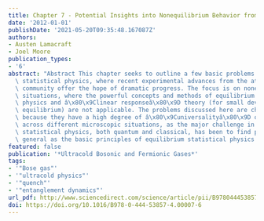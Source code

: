 ```yaml
---
title: Chapter 7 - Potential Insights into Nonequilibrium Behavior from Atomic Physics
date: '2012-01-01'
publishDate: '2021-05-20T09:35:48.167087Z'
authors:
- Austen Lamacraft
- Joel Moore
publication_types:
- '6'
abstract: "Abstract This chapter seeks to outline a few basic problems in quantum\
  \ statistical physics, where recent experimental advances from the atomic physics\
  \ community offer the hope of dramatic progress. The focus is on nonequilibrium\
  \ situations, where the powerful concepts and methods of equilibrium statistical\
  \ physics and â\x80\x9Clinear responseâ\x80\x9D theory (for small deviations from\
  \ equilibrium) are not applicable. The problems discussed here are chosen in part\
  \ because they have a high degree of â\x80\x9Cuniversalityâ\x80\x9D or generality\
  \ across different microscopic situations, as the major challenge in nonequilibrium\
  \ statistical physics, both quantum and classical, has been to find principles as\
  \ general as the basic principles of equilibrium statistical physics or linear response."
featured: false
publication: '*Ultracold Bosonic and Fermionic Gases*'
tags:
- '"Bose gas"'
- '"ultracold physics"'
- '"quench"'
- '"entanglement dynamics"'
url_pdf: http://www.sciencedirect.com/science/article/pii/B9780444538574000076
doi: https://doi.org/10.1016/B978-0-444-53857-4.00007-6
---
```


